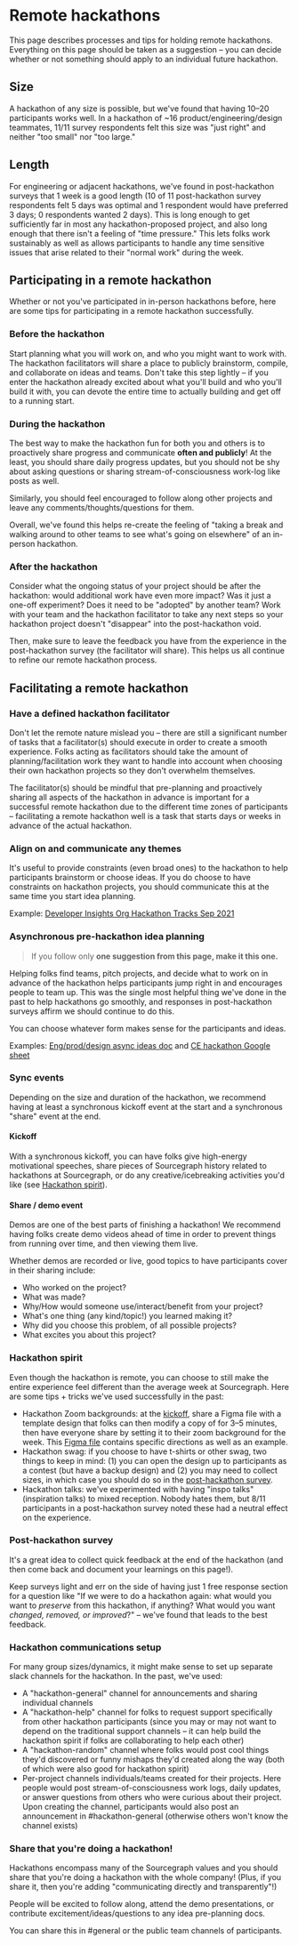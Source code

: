 # Remote hackathons

This page describes processes and tips for holding remote hackathons. Everything on this page should be taken as a suggestion – you can decide whether or not something should apply to an individual future hackathon.

## Size

A hackathon of any size is possible, but we've found that having 10–20 participants works well. In a hackathon of ~16 product/engineering/design teammates, 11/11 survey respondents felt this size was "just right" and neither "too small" nor "too large."

## Length

For engineering or adjacent hackathons, we've found in post-hackathon surveys that 1 week is a good length (10 of 11 post-hackathon survey respondents felt 5 days was optimal and 1 respondent would have preferred 3 days; 0 respondents wanted 2 days). This is long enough to get sufficiently far in most any hackathon-proposed project, and also long enough that there isn't a feeling of "time pressure." This lets folks work sustainably as well as allows participants to handle any time sensitive issues that arise related to their "normal work" during the week.

## Participating in a remote hackathon

Whether or not you've participated in in-person hackathons before, here are some tips for participating in a remote hackathon successfully.

### Before the hackathon

Start planning what you will work on, and who you might want to work with. The hackathon facilitators will share a place to publicly brainstorm, compile, and collaborate on ideas and teams. Don't take this step lightly – if you enter the hackathon already excited about what you'll build and who you'll build it with, you can devote the entire time to actually building and get off to a running start.

### During the hackathon

The best way to make the hackathon fun for both you and others is to proactively share progress and communicate **often and publicly**! At the least, you should share daily progress updates, but you should not be shy about asking questions or sharing stream-of-consciousness work-log like posts as well.

Similarly, you should feel encouraged to follow along other projects and leave any comments/thoughts/questions for them.

Overall, we've found this helps re-create the feeling of "taking a break and walking around to other teams to see what's going on elsewhere" of an in-person hackathon.

### After the hackathon

Consider what the ongoing status of your project should be after the hackathon: would additional work have even more impact? Was it just a one-off experiment? Does it need to be "adopted" by another team? Work with your team and the hackathon facilitator to take any next steps so your hackathon project doesn't "disappear" into the post-hackathon void.

Then, make sure to leave the feedback you have from the experience in the post-hackathon survey (the facilitator will share). This helps us all continue to refine our remote hackathon process.

## Facilitating a remote hackathon

### Have a defined hackathon facilitator

Don't let the remote nature mislead you – there are still a significant number of tasks that a facilitator(s) should execute in order to create a smooth experience. Folks acting as facilitators should take the amount of planning/facilitation work they want to handle into account when choosing their own hackathon projects so they don't overwhelm themselves.

The facilitator(s) should be mindful that pre-planning and proactively sharing all aspects of the hackathon in advance is important for a successful remote hackathon due to the different time zones of participants – facilitating a remote hackathon well is a task that starts days or weeks in advance of the actual hackathon.

### Align on and communicate any themes

It's useful to provide constraints (even broad ones) to the hackathon to help participants brainstorm or choose ideas. If you do choose to have constraints on hackathon projects, you should communicate this at the same time you start idea planning.

Example: [Developer Insights Org Hackathon Tracks Sep 2021](https://docs.google.com/presentation/d/1zc4BvNI1JWEerG8i7qRqChcNKBOv2FoQDP3a0DVTlJA/edit#slide=id.geb4d1403a8_0_0)

### Asynchronous pre-hackathon idea planning

> If you follow only **one suggestion from this page, make it this one.**

Helping folks find teams, pitch projects, and decide what to work on in advance of the hackathon helps participants jump right in and encourages people to team up. This was the single most helpful thing we've done in the past to help hackathons go smoothly, and responses in post-hackathon surveys affirm we should continue to do this.

You can choose whatever form makes sense for the participants and ideas.

Examples: [Eng/prod/design async ideas doc](https://docs.google.com/document/d/1tPVFADGGp9uetgEQ0Agmpa-W_L11v3R1_UEsv5nzqjA/edit#heading=h.rddn8jkzwxg7) and [CE hackathon Google sheet](https://docs.google.com/spreadsheets/d/1R1BOmUBAOA6Mmt25rx75Lmfh4R-OIqgArD-0gHRD11M/edit#gid=0)

### Sync events

Depending on the size and duration of the hackathon, we recommend having at least a synchronous kickoff event at the start and a synchronous "share" event at the end.

#### Kickoff

With a synchronous kickoff, you can have folks give high-energy motivational speeches, share pieces of Sourcegraph history related to hackathons at Sourcegraph, or do any creative/icebreaking activities you'd like (see [Hackathon spirit](#hackathon-spirit)).

#### Share / demo event

Demos are one of the best parts of finishing a hackathon! We recommend having folks create demo videos ahead of time in order to prevent things from running over time, and then viewing them live.

Whether demos are recorded or live, good topics to have participants cover in their sharing include:

- Who worked on the project?
- What was made?
- Why/How would someone use/interact/benefit from your project?
- What's one thing (any kind/topic!) you learned making it?
- Why did you choose this problem, of all possible projects?
- What excites you about this project?

### Hackathon spirit

Even though the hackathon is remote, you can choose to still make the entire experience feel different than the average week at Sourcegraph. Here are some tips + tricks we've used successfully in the past:

- Hackathon Zoom backgrounds: at the [kickoff](#kickoff), share a Figma file with a template design that folks can then modify a copy of for 3–5 minutes, then have everyone share by setting it to their zoom background for the week. This [Figma file](https://www.figma.com/file/8Rvufqt6G4l0r809oJp0cU/Hackathon-Backgrounds?node-id=0%3A1) contains specific directions as well as an example.
- Hackathon swag: if you choose to have t-shirts or other swag, two things to keep in mind: (1) you can open the design up to participants as a contest (but have a backup design) and (2) you may need to collect sizes, in which case you should do so in the [post-hackathon survey](#post-hackathon-survey).
- Hackathon talks: we've experimented with having "inspo talks" (inspiration talks) to mixed reception. Nobody hates them, but 8/11 participants in a post-hackathon survey noted these had a neutral effect on the experience.

### Post-hackathon survey

It's a great idea to collect quick feedback at the end of the hackathon (and then come back and document your learnings on this page!).

Keep surveys light and err on the side of having just 1 free response section for a question like "If we were to do a hackathon again: what would you want to _preserve_ from this hackathon, if anything? What would you want _changed, removed, or improved_?" – we've found that leads to the best feedback.

### Hackathon communications setup

For many group sizes/dynamics, it might make sense to set up separate slack channels for the hackathon. In the past, we've used:

- A "hackathon-general" channel for announcements and sharing individual channels
- A "hackathon-help" channel for folks to request support specifically from other hackathon participants (since you may or may not want to depend on the traditional support channels – it can help build the hackathon spirit if folks are collaborating to help each other)
- A "hackathon-random" channel where folks would post cool things they'd discovered or funny mishaps they'd created along the way (both of which were also good for hackathon spirit)
- Per-project channels individuals/teams created for their projects. Here people would post stream-of-consciousness work logs, daily updates, or answer questions from others who were curious about their project. Upon creating the channel, participants would also post an announcement in #hackathon-general (otherwise others won't know the channel exists)

### Share that you're doing a hackathon!

Hackathons encompass many of the Sourcegraph values and you should share that you're doing a hackathon with the whole company! (Plus, if you share it, then you're adding "communicating directly and transparently"!)

People will be excited to follow along, attend the demo presentations, or contribute excitement/ideas/questions to any idea pre-planning docs.

You can share this in #general or the public team channels of participants.
